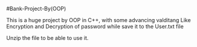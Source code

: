 #Bank-Project-By(OOP)

This is a huge project by OOP in C++, with some advancing valditang 
Like Encryption and Decryption of password while save it to the User.txt file

Unzip the file to be able to use it.
